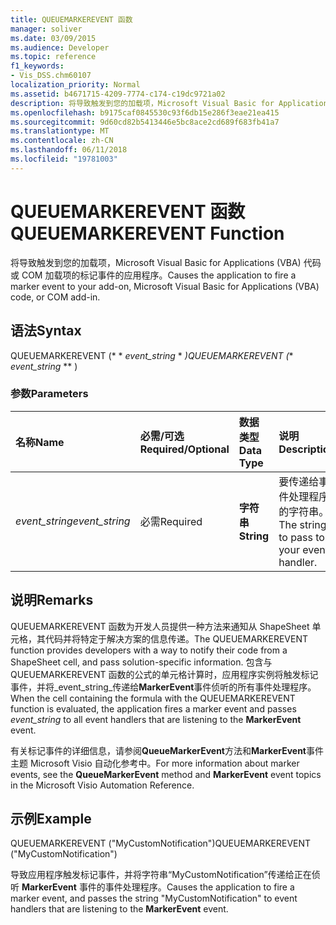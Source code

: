 ```yaml
---
title: QUEUEMARKEREVENT 函数
manager: soliver
ms.date: 03/09/2015
ms.audience: Developer
ms.topic: reference
f1_keywords:
- Vis_DSS.chm60107
localization_priority: Normal
ms.assetid: b4671715-4209-7774-c174-c19dc9721a02
description: 将导致触发到您的加载项，Microsoft Visual Basic for Applications (VBA) 代码或 COM 加载项的标记事件的应用程序。
ms.openlocfilehash: b9175caf0845530c93f6db15e286f3eae21ea415
ms.sourcegitcommit: 9d60cd82b5413446e5bc8ace2cd689f683fb41a7
ms.translationtype: MT
ms.contentlocale: zh-CN
ms.lasthandoff: 06/11/2018
ms.locfileid: "19781003"
---
```

# <a name="queuemarkerevent-function"></a><span data-ttu-id="08c06-103">QUEUEMARKEREVENT 函数</span><span class="sxs-lookup"><span data-stu-id="08c06-103">QUEUEMARKEREVENT Function</span></span>

<span data-ttu-id="08c06-104">将导致触发到您的加载项，Microsoft Visual Basic for Applications (VBA) 代码或 COM 加载项的标记事件的应用程序。</span><span class="sxs-lookup"><span data-stu-id="08c06-104">Causes the application to fire a marker event to your add-on, Microsoft Visual Basic for Applications (VBA) code, or COM add-in.</span></span> 
  
## <a name="syntax"></a><span data-ttu-id="08c06-105">语法</span><span class="sxs-lookup"><span data-stu-id="08c06-105">Syntax</span></span>

<span data-ttu-id="08c06-106">QUEUEMARKEREVENT (* * *event_string* * *)</span><span class="sxs-lookup"><span data-stu-id="08c06-106">QUEUEMARKEREVENT (** *event_string* ** )</span></span> 
  
### <a name="parameters"></a><span data-ttu-id="08c06-107">参数</span><span class="sxs-lookup"><span data-stu-id="08c06-107">Parameters</span></span>

|<span data-ttu-id="08c06-108">**名称**</span><span class="sxs-lookup"><span data-stu-id="08c06-108">**Name**</span></span>|<span data-ttu-id="08c06-109">**必需/可选**</span><span class="sxs-lookup"><span data-stu-id="08c06-109">**Required/Optional**</span></span>|<span data-ttu-id="08c06-110">**数据类型**</span><span class="sxs-lookup"><span data-stu-id="08c06-110">**Data Type**</span></span>|<span data-ttu-id="08c06-111">**说明**</span><span class="sxs-lookup"><span data-stu-id="08c06-111">**Description**</span></span>|
|:-----|:-----|:-----|:-----|
| <span data-ttu-id="08c06-112">_event_string_</span><span class="sxs-lookup"><span data-stu-id="08c06-112">_event_string_</span></span> <br/> |<span data-ttu-id="08c06-113">必需</span><span class="sxs-lookup"><span data-stu-id="08c06-113">Required</span></span>  <br/> |<span data-ttu-id="08c06-114">**字符串**</span><span class="sxs-lookup"><span data-stu-id="08c06-114">**String**</span></span> <br/> | <span data-ttu-id="08c06-115">要传递给事件处理程序的字符串。</span><span class="sxs-lookup"><span data-stu-id="08c06-115">The string to pass to your event handler.</span></span>  <br/> |
   
## <a name="remarks"></a><span data-ttu-id="08c06-116">说明</span><span class="sxs-lookup"><span data-stu-id="08c06-116">Remarks</span></span>

<span data-ttu-id="08c06-117">QUEUEMARKEREVENT 函数为开发人员提供一种方法来通知从 ShapeSheet 单元格，其代码并将特定于解决方案的信息传递。</span><span class="sxs-lookup"><span data-stu-id="08c06-117">The QUEUEMARKEREVENT function provides developers with a way to notify their code from a ShapeSheet cell, and pass solution-specific information.</span></span> <span data-ttu-id="08c06-118">包含与 QUEUEMARKEREVENT 函数的公式的单元格计算时，应用程序实例将触发标记事件，并将_event_string_传递给**MarkerEvent**事件侦听的所有事件处理程序。</span><span class="sxs-lookup"><span data-stu-id="08c06-118">When the cell containing the formula with the QUEUEMARKEREVENT function is evaluated, the application fires a marker event and passes  _event_string_ to all event handlers that are listening to the **MarkerEvent** event.</span></span> 
  
<span data-ttu-id="08c06-119">有关标记事件的详细信息，请参阅**QueueMarkerEvent**方法和**MarkerEvent**事件主题 Microsoft Visio 自动化参考中。</span><span class="sxs-lookup"><span data-stu-id="08c06-119">For more information about marker events, see the **QueueMarkerEvent** method and **MarkerEvent** event topics in the Microsoft Visio Automation Reference.</span></span> 
  
## <a name="example"></a><span data-ttu-id="08c06-120">示例</span><span class="sxs-lookup"><span data-stu-id="08c06-120">Example</span></span>

<span data-ttu-id="08c06-121">QUEUEMARKEREVENT ("MyCustomNotification")</span><span class="sxs-lookup"><span data-stu-id="08c06-121">QUEUEMARKEREVENT ("MyCustomNotification")</span></span> 
  
<span data-ttu-id="08c06-122">导致应用程序触发标记事件，并将字符串“MyCustomNotification”传递给正在侦听 **MarkerEvent** 事件的事件处理程序。</span><span class="sxs-lookup"><span data-stu-id="08c06-122">Causes the application to fire a marker event, and passes the string "MyCustomNotification" to event handlers that are listening to the **MarkerEvent** event.</span></span> 
  

